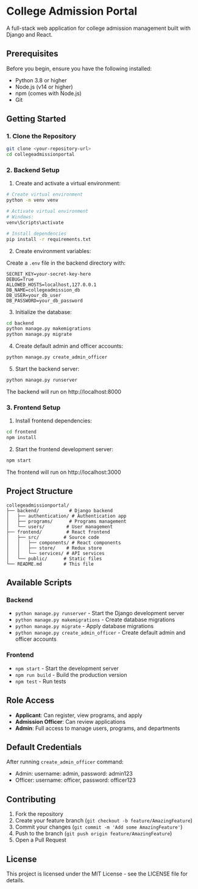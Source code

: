 # College Admission Portal

A full-stack web application for college admission management built with Django and React.

## Prerequisites

Before you begin, ensure you have the following installed:

- Python 3.8 or higher
- Node.js (v14 or higher)
- npm (comes with Node.js)
- Git

## Getting Started

### 1. Clone the Repository

```bash
git clone <your-repository-url>
cd collegeadmissionportal
```

### 2. Backend Setup

1. Create and activate a virtual environment:

```bash
# Create virtual environment
python -m venv venv

# Activate virtual environment
# Windows:
venv\Scripts\activate

# Install dependencies
pip install -r requirements.txt
```

2. Create environment variables:

Create a `.env` file in the backend directory with:
```
SECRET_KEY=your-secret-key-here
DEBUG=True
ALLOWED_HOSTS=localhost,127.0.0.1
DB_NAME=collegeadmission_db
DB_USER=your_db_user
DB_PASSWORD=your_db_password
```

3. Initialize the database:

```bash
cd backend
python manage.py makemigrations
python manage.py migrate
```

4. Create default admin and officer accounts:

```bash
python manage.py create_admin_officer
```

5. Start the backend server:

```bash
python manage.py runserver
```

The backend will run on http://localhost:8000

### 3. Frontend Setup

1. Install frontend dependencies:

```bash
cd frontend
npm install
```

2. Start the frontend development server:

```bash
npm start
```

The frontend will run on http://localhost:3000

## Project Structure

```
collegeadmissionportal/
├── backend/           # Django backend
│   ├── authentication/ # Authentication app
│   ├── programs/      # Programs management
│   └── users/        # User management
├── frontend/         # React frontend
│   ├── src/         # Source code
│   │   ├── components/ # React components
│   │   ├── store/    # Redux store
│   │   └── services/ # API services
│   └── public/      # Static files
└── README.md        # This file
```

## Available Scripts

### Backend

- `python manage.py runserver` - Start the Django development server
- `python manage.py makemigrations` - Create database migrations
- `python manage.py migrate` - Apply database migrations
- `python manage.py create_admin_officer` - Create default admin and officer accounts

### Frontend

- `npm start` - Start the development server
- `npm run build` - Build the production version
- `npm test` - Run tests

## Role Access

- **Applicant**: Can register, view programs, and apply
- **Admission Officer**: Can review applications
- **Admin**: Full access to manage users, programs, and departments

## Default Credentials

After running `create_admin_officer` command:

- Admin: username: admin, password: admin123
- Officer: username: officer, password: officer123

## Contributing

1. Fork the repository
2. Create your feature branch (`git checkout -b feature/AmazingFeature`)
3. Commit your changes (`git commit -m 'Add some AmazingFeature'`)
4. Push to the branch (`git push origin feature/AmazingFeature`)
5. Open a Pull Request

## License

This project is licensed under the MIT License - see the LICENSE file for details.
